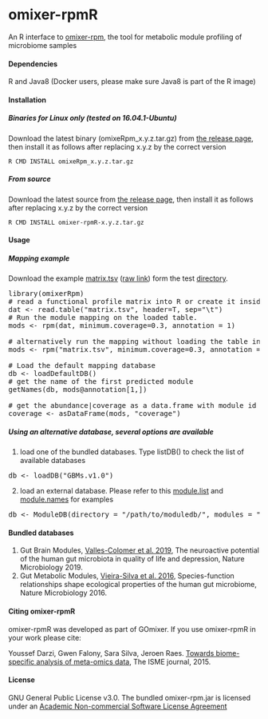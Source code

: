 # omixer-rpmR
An R interface to [omixer-rpm](https://github.com/raeslab/omixer-rpm), the tool for metabolic module profiling of microbiome samples

#### Dependencies 
R and Java8 (Docker users, please make sure Java8 is part of the R image)

#### Installation
##### Binaries for Linux only (tested on 16.04.1-Ubuntu) 
Download the latest binary (omixeRpm_x.y.z.tar.gz) from [the release page](https://github.com/omixer/omixer-rpmR/releases), then install it as 
follows after replacing x.y.z by the correct version 

<code>R CMD INSTALL omixeRpm_x.y.z.tar.gz</code>

##### From source
Download the latest source from [the release page](https://github.com/omixer/omixer-rpmR/releases), then install it as follows after replacing x.y.z by the correct version 

<code>R CMD INSTALL omixer-rpmR-x.y.z.tar.gz</code>


#### Usage

##### Mapping example
Download the example [matrix.tsv](https://github.com/omixer/omixer-rpmR/blob/master/test/matrix.tsv) ([raw link](https://raw.githubusercontent.com/omixer/omixer-rpmR/master/test/matrix.tsv)) form the test [directory](https://github.com/omixer/omixer-rpmR/blob/master/test).

<pre>library(omixerRpm)
# read a functional profile matrix into R or create it inside R. Please note that row.names should not be used while reading the matrix. 
dat &lt;- read.table("matrix.tsv", header=T, sep="\t")
# Run the module mapping on the loaded table.
mods &lt;- rpm(dat, minimum.coverage=0.3, annotation = 1)

# alternatively run the mapping without loading the table into R.
mods &lt;- rpm("matrix.tsv", minimum.coverage=0.3, annotation = 1)

# Load the default mapping database
db &lt;- loadDefaultDB()
# get the name of the first predicted module
getNames(db, mods@annotation[1,])

# get the abundance|coverage as a data.frame with module id and description
coverage <- asDataFrame(mods, "coverage")
</pre>


##### Using an alternative database, several options are available

1. load one of the bundled databases. Type listDB() to check the list of available databases
<pre>
db &lt;- loadDB("GBMs.v1.0")
</pre>

2. load an external database. Please refer to this [module.list](https://github.com/omixer/omixer-rpmR/blob/master/inst/extdata/GMMs.v1.07.txt) and [module.names](https://github.com/omixer/omixer-rpmR/blob/master/inst/extdata/GMMs.v1.07.names) for examples
<pre>
db &lt;- ModuleDB(directory = "/path/to/moduledb/", modules = "module.list", module.names.file="module.names")
</pre>

#### Bundled databases
1. Gut Brain Modules, [Valles-Colomer et al. 2019](https://www.nature.com/articles/s41564-018-0337-x), The neuroactive potential of the human gut microbiota in quality of life and depression, Nature Microbiology 2019.
2. Gut Metabolic Modules, [Vieira-Silva et al. 2016](https://www.nature.com/articles/nmicrobiol201688), Species-function relationships shape ecological properties of the human gut microbiome, Nature Microbiology 2016.

#### Citing omixer-rpmR
omixer-rpmR was developed as part of GOmixer. If you use omixer-rpmR in your work please cite: 

Youssef Darzi, Gwen Falony, Sara Silva, Jeroen Raes. [Towards biome-specific analysis of meta-omics data](https://www.nature.com/articles/ismej2015188), The ISME journal, 2015.

#### License
GNU General Public License v3.0. 
The bundled omixer-rpm.jar is licensed under an [Academic Non-commercial Software License Agreement](https://github.com/raeslab/omixer-rpm/blob/master/LICENSE)
